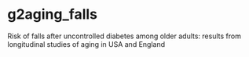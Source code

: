 # g2aging_falls
Risk of falls after uncontrolled diabetes among older adults: results from longitudinal studies of aging in USA and England 
